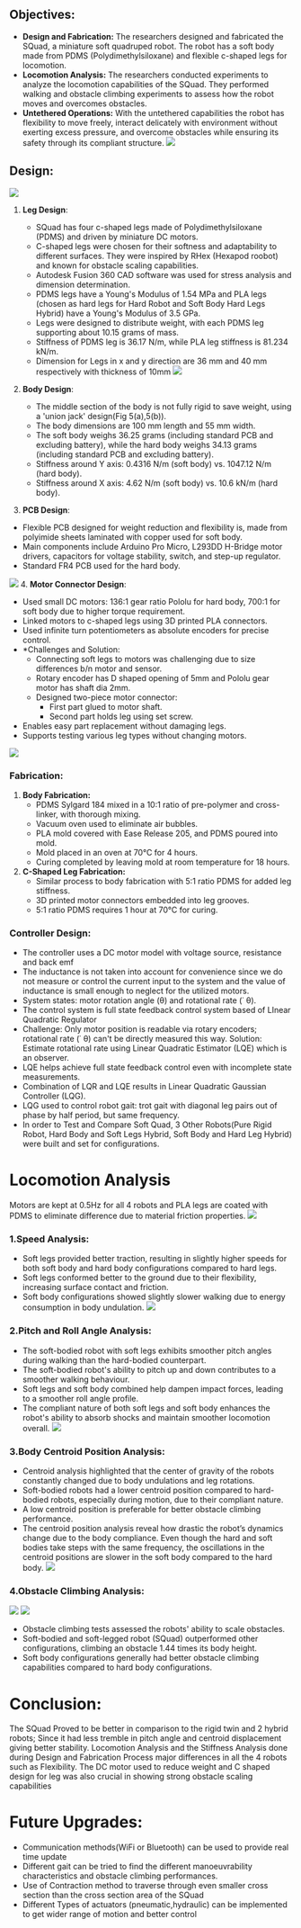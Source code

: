 ## Objectives:
- **Design and Fabrication:** The researchers designed and fabricated the SQuad, a miniature soft quadruped robot. The robot has a soft body made from PDMS (Polydimethylsiloxane) and flexible c-shaped legs for locomotion.
- **Locomotion Analysis:** The researchers conducted experiments to analyze the locomotion capabilities of the SQuad. They performed walking and obstacle climbing experiments to assess how the robot moves and overcomes obstacles.
- **Untethered Operations:** With the untethered capabilities the robot has flexibility to move freely, interact delicately with environment without exerting excess pressure, and overcome obstacles while ensuring its safety through its compliant structure.
![](assets/SoftQuad/SQuad.png)

## Design:
![](assets/SoftQuad/DesignLegandBody.png)

1. **Leg Design**:
	- SQuad has four c-shaped legs made of Polydimethylsiloxane (PDMS) and driven by miniature DC motors.
	- C-shaped legs were chosen for their softness and adaptability to different surfaces. They were inspired by RHex (Hexapod roobot) and known for obstacle scaling capabilities.
	- Autodesk Fusion 360 CAD software was used for stress analysis and dimension determination.
	- PDMS legs have a Young's Modulus of 1.54 MPa and PLA legs (chosen as hard legs for Hard Robot and Soft Body Hard Legs Hybrid) have a Young's Modulus of 3.5 GPa.
	- Legs were designed to distribute weight, with each PDMS leg supporting about 10.15 grams of mass.
	- Stiffness of PDMS leg is 36.17 N/m, while PLA leg stiffness is 81.234 kN/m.
	- Dimension for Legs in x and y direction are 36 mm and 40 mm respectively with thickness of 10mm
![](assets/SoftQuad/Leg.png)

2. **Body Design**:
    - The middle section of the body is not fully rigid to save weight, using a 'union jack' design(Fig 5(a),5(b)).
    - The body dimensions are 100 mm length and 55 mm width.
	- The soft body weighs 36.25 grams (including standard PCB and excluding battery), while the hard body weighs 34.13 grams (including standard PCB and excluding battery).
	- Stiffness around Y axis: 0.4316 N/m (soft body) vs. 1047.12 N/m (hard body).
	- Stiffness around X axis: 4.62 N/m (soft body) vs. 10.6 kN/m (hard body).

3. **PCB Design**:
  - Flexible PCB designed for weight reduction and flexibility is, made from polyimide sheets laminated with copper used for soft body.
  - Main components include Arduino Pro Micro, L293DD H-Bridge motor drivers, capacitors for voltage stability, switch, and step-up regulator.
  - Standard FR4 PCB used for the hard body.

![](assets/SoftQuad/PCB.png)
4. **Motor Connector Design**:
 - Used small DC motors: 136:1 gear ratio Pololu for hard body, 700:1 for soft body due to higher torque requirement.
 -  Linked motors to c-shaped legs using 3D printed PLA connectors.
 - Used infinite turn potentiometers as absolute encoders for precise control.
 - *Challenges and Solution:
    - Connecting soft legs to motors was challenging due to size differences b/n motor and sensor.
    - Rotary encoder has D shaped opening of 5mm and Pololu gear motor has shaft dia 2mm.
    - Designed two-piece motor connector:
        - First part glued to motor shaft.
        - Second part holds leg using set screw.
- Enables easy part replacement without damaging legs.
- Supports testing various leg types without changing motors.

![](assets/SoftQuad/Motor.png)

### Fabrication:
1. **Body Fabrication:** 
	 - PDMS Sylgard 184 mixed in a 10:1 ratio of pre-polymer and cross-linker, with thorough mixing.
	 - Vacuum oven used to eliminate air bubbles.
	 - PLA mold covered with Ease Release 205, and PDMS poured into mold.
	 - Mold placed in an oven at 70°C for 4 hours.
	 - Curing completed by leaving mold at room temperature for 18 hours.
2. **C-Shaped Leg Fabrication:**
	- Similar process to body fabrication with 5:1 ratio PDMS for added leg stiffness.
	- 3D printed motor connectors embedded into leg grooves.
	- 5:1 ratio PDMS requires 1 hour at 70°C for curing. 
### Controller Design:
- The controller uses a DC motor model with voltage source, resistance and back emf
- The inductance is not taken into account for convenience since we do not measure or control the current input to the system and the value of inductance is small enough to neglect for the utilized motors.
- System states: motor rotation angle (θ) and rotational rate (˙ θ).
- The control system is full state feedback control system based of LInear Quadratic Regulator
- Challenge: Only motor position is readable via rotary encoders; rotational rate (˙ θ) can't be directly measured this way. Solution: Estimate rotational rate using Linear Quadratic Estimator (LQE) which is an observer.
- LQE helps achieve full state feedback control even with incomplete state measurements.
- Combination of LQR and LQE results in Linear Quadratic Gaussian Controller (LQG).
- LQG used to control robot gait: trot gait with diagonal leg pairs out of phase by half period, but same frequency.
- In order to Test and Compare Soft Quad, 3 Other Robots(Pure Rigid Robot, Hard Body and Soft Legs Hybrid, Soft Body and Hard Leg Hybrid) were built and set for configurations.
# Locomotion Analysis

Motors are kept at 0.5Hz for all 4 robots and PLA legs are coated with PDMS to eliminate difference due to material friction properties.
![](assets/SoftQuad/Analysis.png)

### 1.Speed Analysis:
- Soft legs provided better traction, resulting in slightly higher speeds for both soft body and hard body configurations compared to hard legs.
- Soft legs conformed better to the ground due to their flexibility, increasing surface contact and friction.
- Soft body configurations showed slightly slower walking due to energy consumption in body undulation.
![](assets/SoftQuad/Speed.png)

### 2.Pitch and Roll Angle Analysis:
- The soft-bodied robot with soft legs exhibits smoother pitch angles during walking than the hard-bodied counterpart.
- The soft-bodied robot's ability to pitch up and down contributes to a smoother walking behaviour.
- Soft legs and soft body combined help dampen impact forces, leading to a smoother roll angle profile.
- The compliant nature of both soft legs and soft body enhances the robot's ability to absorb shocks and maintain smoother locomotion overall.
![](assets/SoftQuad/PRAngles.png)

### 3.Body Centroid Position Analysis:
- Centroid analysis highlighted that the center of gravity of the robots constantly changed due to body undulations and leg rotations.
- Soft-bodied robots had a lower centroid position compared to hard-bodied robots, especially during motion, due to their compliant nature.
- A low centroid position is preferable for better obstacle climbing performance.
- The centroid position analysis reveal how drastic the robot’s dynamics change due to the body compliance. Even though the hard and soft bodies take steps with the same frequency, the oscillations in the centroid positions are slower in the soft body compared to the hard body.
![](assets/SoftQuad/Centroid.png)

### 4.Obstacle Climbing Analysis:
![](assets/SoftQuad/Obstacle.png)
![](assets/SoftQuad/Height.png)

- Obstacle climbing tests assessed the robots' ability to scale obstacles.
- Soft-bodied and soft-legged robot (SQuad) outperformed other configurations, climbing an obstacle 1.44 times its body height.
- Soft body configurations generally had better obstacle climbing capabilities compared to hard body configurations.

# Conclusion:
The SQuad Proved to be better in comparison to the rigid twin and 2 hybrid robots; Since it had less tremble in pitch angle and centroid displacement giving better stability. Locomotion Analysis and the Stiffness Analysis done during Design and Fabrication Process major differences in all the 4 robots such as Flexibility.
The DC motor used to reduce weight and C shaped design for leg was also crucial in showing strong obstacle scaling capabilities

# Future Upgrades:

- Communication methods(WiFi or Bluetooth) can be used to provide real time update
-  Different gait can be tried to find the different manoeuvrability characteristics and obstacle climbing performances.
- Use of Contraction method to traverse through even smaller cross section than the cross section area of the SQuad
- Different Types of actuators (pneumatic,hydraulic) can be implemented to get wider range of motion and better control
